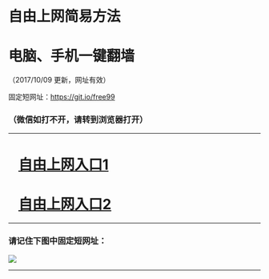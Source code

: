 ﻿# 自由上网简易方法

# 电脑、手机一键翻墙

（2017/10/09 更新，网址有效）

固定短网址：https://git.io/free99

### （微信如打不开，请转到浏览器打开）


***





# &nbsp;&nbsp; <a href="http://ft296666136.fwq-tz-1001.info/fwqtz01.html?t=100900111983 " target="_blank">自由上网入口1</a>
# &nbsp;&nbsp; <a href="http://ft1190427630.fwq-tz-1002.info/fwqtz02.html?t=100900132529 " target="_blank">自由上网入口2</a>
***

### 请记住下图中固定短网址：

<img src="https://s3-us-west-2.amazonaws.com/fwq-1001/yjfq-20170905okok.png" /> 


***

